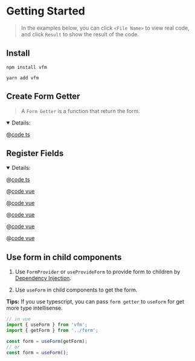 # Getting Started

> In the examples below, you can click `<File Name>` to view real code, and click `Result` to show the result of the code.

## Install

<CodeGroup>
  <CodeGroupItem title="NPM">

```
npm install vfm
```

  </CodeGroupItem>
  <CodeGroupItem title="YARN">

```
yarn add vfm
```

  </CodeGroupItem>
</CodeGroup>

## Create Form Getter

> A `Form Getter` is a function that return the form.

<details open>
  <summary>Details:</summary>

  @[code ts](../.vuepress/components/form.ts)

</details>

## Register Fields

<details open>
  <summary>Details:</summary>
  <ExampleBlock>
    <ExampleItem title="Result" active>
      <BaseForm />
    </ExampleItem>
    <ExampleItem title="<CreateForm>">

@[code ts](../.vuepress/components/form.ts)

  </ExampleItem>
    <ExampleItem title="<BaseForm>">

@[code vue](../.vuepress/components/BaseForm.vue)

  </ExampleItem>
    <ExampleItem title="<BaseInfo>">

  @[code vue](../.vuepress/components/partial/BaseInfo.vue)

  </ExampleItem>
    <ExampleItem title="<AddressList>">

  @[code vue](../.vuepress/components/partial/AddressList.vue)

  </ExampleItem>
    <ExampleItem title="<SchoolList>">

  @[code vue](../.vuepress/components/partial/SchoolList.vue)

  </ExampleItem>
    <ExampleItem title="<SelectSchool>">

  @[code vue](../.vuepress/components/partial/SelectSchool.vue)

  </ExampleItem>
  </ExampleBlock>
</details>

## Use form in child components

1. Use `FormProvider` or `useProvideForm` to provide form to children by [Dependency Injection](https://vuejs.org/api/composition-api-dependency-injection.html).

2. Use `useForm` in child components to get the form.

**Tips:** If you use typescript, you can pass `form getter` to `useForm` for get more type intellisense.

```ts
// in vue
import { useForm } from 'vfm';
import { getForm } from '../form';

const form = useForm(getForm);
// or
const form = useForm();
```
